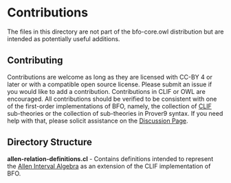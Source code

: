 # Contributions

The files in this directory are not part of the bfo-core.owl distribution
but are intended as potentially useful additions. 

## Contributing

Contributions are welcome as long as they are licensed with CC-BY 4 or
later or with a compatible open source license. Please submit an issue if
you would like to add a contribution. Contributions in CLIF or OWL are
encouraged. All contributions should be verified to be consistent with one of the first-order implementations of BFO, namely, the collection of [CLIF](https://www.iso.org/standard/66249.html) sub-theories or the collection of sub-theories in Prover9 syntax. If you need help with that, please solicit assistance on the [Discussion Page](https://github.com/johnbeve/JB-Fork-BFO-2020/discussions).

## Directory Structure

**allen-relation-definitions.cl** - Contains definitions intended to represent the [Allen Interval Algebra](https://en.wikipedia.org/wiki/Allen%27s_interval_algebra) as an extension of the CLIF implementation of BFO. 



